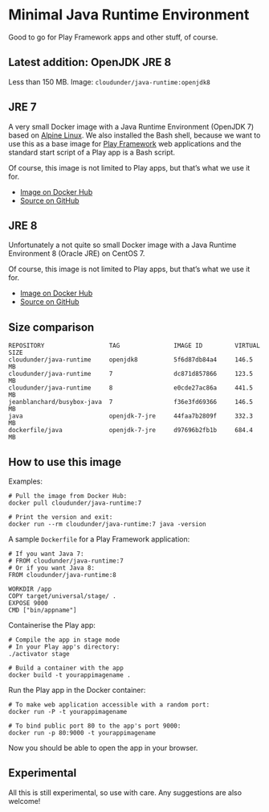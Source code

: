 # Minimal Java Runtime Environment

Good to go for Play Framework apps and other stuff, of course.

## Latest addition: OpenJDK JRE 8

Less than 150 MB. Image: `cloudunder/java-runtime:openjdk8`

## JRE 7

A very small Docker image with a Java Runtime Environment (OpenJDK 7) based on [Alpine Linux](https://registry.hub.docker.com/u/gliderlabs/alpine/). We also installed the Bash shell, because we want to use this as a base image for [Play Framework](https://www.playframework.com) web applications and the standard start script of a Play app is a Bash script.

Of course, this image is not limited to Play apps, but that’s what we use it for.

* [Image on Docker Hub](https://registry.hub.docker.com/u/cloudunder/java-runtime/)
* [Source on GitHub](https://github.com/CloudUnder/dockerfile-java-runtime)

## JRE 8

Unfortunately a not quite so small Docker image with a Java Runtime Environment 8 (Oracle JRE) on CentOS 7.

Of course, this image is not limited to Play apps, but that’s what we use it for.

* [Image on Docker Hub](https://registry.hub.docker.com/u/cloudunder/java-runtime/)
* [Source on GitHub](https://github.com/CloudUnder/dockerfile-java-runtime)

## Size comparison

```
REPOSITORY                  TAG               IMAGE ID         VIRTUAL SIZE
cloudunder/java-runtime     openjdk8          5f6d87db84a4     146.5 MB
cloudunder/java-runtime     7                 dc871d857866     123.5 MB
cloudunder/java-runtime     8                 e0cde27ac86a     441.5 MB
jeanblanchard/busybox-java  7                 f36e3fd69366     146.5 MB
java                        openjdk-7-jre     44faa7b2809f     332.3 MB
dockerfile/java             openjdk-7-jre     d97696b2fb1b     684.4 MB
```

## How to use this image

Examples:

```
# Pull the image from Docker Hub:
docker pull cloudunder/java-runtime:7

# Print the version and exit:
docker run --rm cloudunder/java-runtime:7 java -version
```

A sample `Dockerfile` for a Play Framework application:

```
# If you want Java 7:
# FROM cloudunder/java-runtime:7
# Or if you want Java 8:
FROM cloudunder/java-runtime:8

WORKDIR /app
COPY target/universal/stage/ .
EXPOSE 9000
CMD ["bin/appname"]
```

Containerise the Play app:

```
# Compile the app in stage mode
# In your Play app's directory:
./activator stage

# Build a container with the app
docker build -t yourappimagename .
```

Run the Play app in the Docker container:

```
# To make web application accessible with a random port:
docker run -P -t yourappimagename

# To bind public port 80 to the app's port 9000:
docker run -p 80:9000 -t yourappimagename
```

Now you should be able to open the app in your browser.

## Experimental

All this is still experimental, so use with care. Any suggestions are also welcome!
